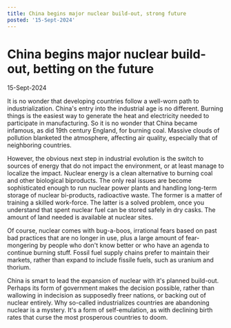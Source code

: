 ```yaml
---
title: China begins major nuclear build-out, strong future
posted: '15-Sept-2024'
---
```


# China begins major nuclear build-out, betting on the future

15-Sept-2024

It is no wonder that developing countries follow a well-worn path to industrialization. China's entry into the industrial age is no different. Burning things is the easiest way to generate the heat and electricity needed to participate in manufacturing. So it is no wonder that China became infamous, as did 19th century England, for burning coal. Massive clouds of pollution blanketed the atmosphere, affecting air quality, especially that of neighboring countries.

However, the obvious next step in industrial evolution is the switch to sources of energy that do not impact the environment, or at least manage to localize the impact. Nuclear energy is a clean alternative to burning coal and other biological biproducts. The only real issues are become sophisticated enough to run nuclear power plants and handling long-term storage of nuclear bi-products, radioactive waste. The former is a matter of training a skilled work-force. The latter is a solved problem, once you understand that spent nuclear fuel can be stored safely in dry casks. The amount of land needed is available at nuclear sites.

Of course, nuclear comes with bug-a-boos, irrational fears based on past bad practices that are no longer in use, plus a large amount of fear-mongering by people who don't know better or who have an agenda to continue burning stuff. Fossil fuel supply chains prefer to maintain their markets, rather than expand to include fissile fuels, such as uranium and thorium.

China is smart to lead the expansion of nuclear with it's planned build-out. Perhaps its form of government makes the decision possible, rather than wallowing in indecision as supposedly freer nations, or backing out of nuclear entirely. Why so-called industrializes countries are abandoning nuclear is a mystery. It's a form of self-emulation, as with declining birth rates that curse the most prosperous countries to doom.
